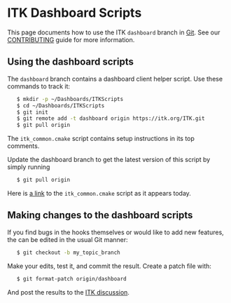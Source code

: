 ITK Dashboard Scripts
=====================

This page documents how to use the ITK `dashboard` branch in [Git]. See our
[CONTRIBUTING](index.md) guide for more information.

Using the dashboard scripts
---------------------------

The `dashboard` branch contains a dashboard client helper script. Use these
commands to track it:

```bash
   $ mkdir -p ~/Dashboards/ITKScripts
   $ cd ~/Dashboards/ITKScripts
   $ git init
   $ git remote add -t dashboard origin https://itk.org/ITK.git
   $ git pull origin
```

The `itk_common.cmake` script contains setup instructions in its top comments.

Update the dashboard branch to get the latest version of this script by simply running

```bash
   $ git pull origin
```

Here is
[a link](https://github.com/InsightSoftwareConsortium/ITK/blob/dashboard/itk_common.cmake)
to the `itk_common.cmake` script as it appears today.

Making changes to the dashboard scripts
---------------------------------------

If you find bugs in the hooks themselves or would like to add new features, the
can be edited in the usual Git manner:

```bash
   $ git checkout -b my_topic_branch
```

Make your edits, test it, and commit the result. Create a patch file with:

```bash
   $ git format-patch origin/dashboard
```

And post the results to the [ITK discussion].



[ITK discussion]: https://discourse.itk.org/

[Git]: https://git-scm.com
